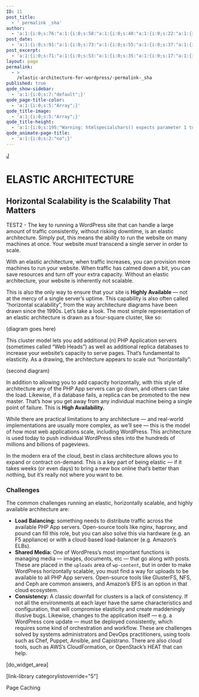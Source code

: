 ```yaml
---
ID: 11
post_title:
  - ' permalink _sha'
author:
  - 'a:1:{i:0;s:76:"a:1:{i:0;s:58:"a:1:{i:0;s:40:"a:1:{i:0;s:22:"a:1:{i:0;s:5:"admin";}";}";}";}";}'
post_date:
  - 'a:1:{i:0;s:91:"a:1:{i:0;s:73:"a:1:{i:0;s:55:"a:1:{i:0;s:37:"a:1:{i:0;s:19:"2015-12-04 09:59:36";}";}";}";}";}'
post_excerpt:
  - 'a:1:{i:0;s:71:"a:1:{i:0;s:53:"a:1:{i:0;s:35:"a:1:{i:0;s:17:"a:1:{i:0;s:0:"";}";}";}";}";}'
layout: page
permalink:
  - >
    /elastic-architecture-for-wordpress/-permalink-_sha
published: true
qode_show-sidebar:
  - 'a:1:{i:0;s:7:"default";}'
qode_page-title-color:
  - 'a:1:{i:0;s:5:"Array";}'
qode_title-image:
  - 'a:1:{i:0;s:5:"Array";}'
qode_title-height:
  - 'a:1:{i:0;s:195:"Warning: htmlspecialchars() expects parameter 1 to be string, array given in /srv/bindings/37fb02e198e441baa11ec65580c9840c/code/wp-content/themes/bridge/framework/lib/qode.layout.php on line 512";}'
qode_animate-page-title:
  - 'a:1:{i:0;s:2:"no";}'
---
```

<a class="loopback" href="/">J</a>

# ELASTIC ARCHITECTURE

## Horizontal Scalability is the Scalability That Matters

TEST2 - The key to running a WordPress site that can handle a large amount of traffic consistently, without risking downtime, is an elastic architecture. Simply put, this means the ability to run the website on many machines at once. Your website *must* transcend a single server in order to scale.

With an elastic architecture, when traffic increases, you can provision more machines to run your website. When traffic has calmed down a bit, you can save resources and turn off your extra capacity. Without an elastic architecture, your website is inherently not scalable.

This is also the only way to ensure that your site is **Highly Available** — not at the mercy of a single server’s uptime. This capability is also often called “horizontal scalability”, from the way architecture diagrams have been drawn since the 1990s. Let’s take a look. The most simple representation of an elastic architecture is drawn as a four-square cluster, like so:

(diagram goes here)

This cluster model lets you add additional (n) PHP Application servers (sometimes called “Web Heads”) as well as additional replica databases to increase your website’s capacity to serve pages. That’s fundamental to elasticity. As a drawing, the architecture appears to scale out “horizontally”:

(second diagram)

In addition to allowing you to add capacity horizontally, with this style of architecture any of the PHP App servers can go down, and others can take the load. Likewise, if a database fails, a replica can be promoted to the new master. That’s how you get away from any individual machine being a single point of failure. This is **High Availability.**

While there are practical limitations to any architecture — and real-world implementations are usually more complex, as we’ll see — this is the model of how most web applications scale, including WordPress. This architecture is used today to push individual WordPress sites into the hundreds of millions and billions of pageviews.

In the modern era of the cloud, best in class architecture allows you to expand or contract on-demand. This is a key part of being elastic — if it takes weeks (or even days) to bring a new box online that’s better than nothing, but it’s really not where you want to be.

### Challenges

The common challenges running an elastic, horizontally scalable, and highly available architecture are:

*   **Load Balancing:** something needs to distribute traffic across the available PHP App servers. Open-source tools like nginx, haproxy, and pound can fill this role, but you can also solve this via hardware (e.g. an F5 appliance) or with a cloud-based load-balancer (e.g. Amazon’s ELBs). 
*   **Shared Media:** One of WordPress’s most important functions is managing media — images, documents, etc — that go along with posts. These are placed in the `uploads` area of `wp-content`, but in order to make WordPress horizontally scalable, you must find a way for uploads to be available to all PHP App servers. Open-source tools like GlusterFS, NFS, and Ceph are common answers, and Amazon’s EFS is an option in that cloud ecosystem.
*   **Consistency:** A classic downfall for clusters is a lack of consistency. If not all the environments at each layer have the same characteristics and configuration, that will compromise elasticity and create maddeningly illusive bugs. Likewise, changes to the application itself — e.g. a WordPress core update — must be deployed consistently, which requires some kind of orchestration and workflow. These are challenges solved by systems administrators and DevOps practitioners, using tools such as Chef, Puppet, Ansible, and Capistrano. There are also cloud tools, such as AWS’s CloudFormation, or OpenStack’s HEAT that can help.

[do_widget_area]

[link-library categorylistoverride="5"]

<a class="loopnext" href="/page-caching/"><i class="fa fa-angle-down"></i></a>

<div class="pageloop" id="id13">
  <div>
    Page Caching
  </div>
</div>